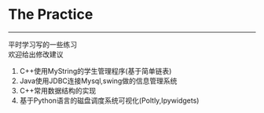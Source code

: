 # The Practice #

----------
平时学习写的一些练习  
欢迎给出修改建议

1. C++使用MyString的学生管理程序(基于简单链表)  
2. Java使用JDBC连接Mysql,swing做的信息管理系统  
3. C++常用数据结构的实现
4. 基于Python语言的磁盘调度系统可视化(Poltly,Ipywidgets)